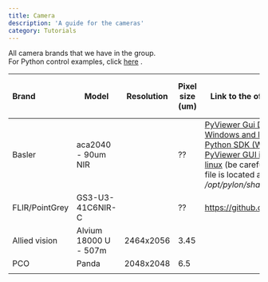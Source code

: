 ```yaml
---
title: Camera
description: 'A guide for the cameras'
category: Tutorials
---
```


All camera brands that we have in the group. <br>
For Python control examples, click [here](https://github.com/Quantum-Optics-LKB/Cameras) .

| Brand          | Model                 | Resolution | Pixel size (um) | Link to the official documentation                                                                                                                                                                                                                                                                                                                                                                          | Link to group made implementation |  Who is using it ? | How many ? |
| :--------------- | ----------------------- | ------------- | ------ | ------------------------------------------------------------------------------------------------------------------------------------------------------------------------------------------------------------------------------------------------------------------------------------------------------------------------------------------------------------------------------------------------------------- | ----------------------------------- | ----------------------- |----------------------- |
| Basler         | aca2040 - 90um NIR    |             | ?? | [PyViewer Gui Download page (for Windows and linux)](https://www.baslerweb.com/en/downloads/software-downloads/)<br />[Python SDK (Windows and linux)](https://github.com/basler/pypylon)<br />[PyViewer GUI installation guide for linux](https://www.forecr.io/blogs/connectivity/pylon-installation-for-basler-camera) (be careful, the *setup-usb.sh* file is located at */opt/pylon/share/pylon*)<br/> | https://github.com/Quantum-Optics-LKB/Feedback-loop/tree/main/Cameras                                   | |
| FLIR/PointGrey | GS3-U3-41C6NIR-C      |             |?? | https://github.com/elerac/EasyPySpin                                                                                                                                                                                                                                                                                                                                                                        |                                   |          ???             | ??? |
| Allied vision  | Alvium 18000 U - 507m |       2464x2056      |       3.45                                                                                                                                                                                                                                                                                                                                                                                                      |                                   |                       |
| PCO            | Panda                 |      2048x2048       |                   6.5                                                                                                                                                                                                                                                                                                                                                                                          |                                   |                       |
|                |                       |             |                                                                                                                                                                                                                                                                                                                                                                                                             |                                   |                       |
